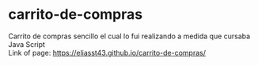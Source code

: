 # carrito-de-compras
Carrito de compras sencillo el cual lo fui realizando a medida que cursaba Java Script
<br>
Link of page: https://eliasst43.github.io/carrito-de-compras/
